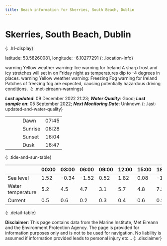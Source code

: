 ```yaml
---
title: Beach information for Skerries, South Beach, Dublin
---
```

# Skerries, South Beach, Dublin 
{: .h1-display}

latitude: 53.58260081, longitude: -6.10277291
{: .location-info}

<span class="material-icons yellow-warning">warning</span>&nbsp;Yellow weather warning: Ice warning for Ireland A sharp frost and icy stretches will set in on Friday night as temperatures dip to -4 degrees in places.&nbsp;<span class="material-icons yellow-warning">warning</span>&nbsp;Yellow weather warning: Freezing Fog warning for Ireland Patches of freezing fog are expected, causing potentially hazardous driving conditions.&nbsp;
{: .met-eireann-warnings}

___Last updated___: 09 December 2022 21:23; ___Water Quality___: Good;
___Last sample on___: 05 September 2022; ___Next Monitoring Date___: Unknown
{: .last-updated-and-water-quality}

|   |   |   |   |   |
|---|---|---|---|---|
|   |   |   | Dawn  | 07:45 |
|   |   |   | Sunrise  | 08:28 |
|   |   |   | Sunset  | 16:04 |
|   |   |   | Dusk  | 16:47 |
{: .tide-and-sun-table}

<div></div>

| | 00:00 | 03:00 | 06:00 | 09:00 | 12:00 | 15:00 | 18:00 | 21:00 |
|---|---|---|---|---|---|---|---|---|
| Sea level | 1.52 | -0.34 | -1.52 | 0.52| 1.82 | 0.08 | -1.69 | -0.07 |
| Water temperature | 5.2 | 4.5 | 4.7 | 3.1 | 5.7 | 4.8 | 7.2 | 7.9 |
| Current | 0.5 | 0.6 | 0.2 | 0.3 | 0.4| 0.6 | 0.2 | 0.4 |
{: .detail-table}

__Disclaimer__: This page contains data from the Marine Institute,
Met Eireann and the Environment Protection Agency. The page is provided for
information purposes only and is not to be used for navigation. No liability
is assumed if information provided leads to personal injury etc...
{: .disclaimer}